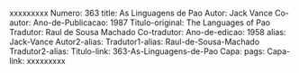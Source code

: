 xxxxxxxxx
Numero: 363
title: As Linguagens de Pao
Autor: Jack Vance
Co-autor: 
Ano-de-Publicacao: 1987
Titulo-original: The Languages of Pao
Tradutor: Raul de Sousa Machado
Co-tradutor: 
Ano-de-edicao: 1958
alias: Jack-Vance
Autor2-alias: 
Tradutor1-alias: Raul-de-Sousa-Machado
Tradutor2-alias: 
Titulo-link: 363-As-Linguagens-de-Pao
Capa: 
pags: 
Capa-link: 
xxxxxxxxx